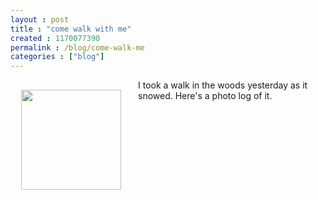 ```yaml
---
layout : post
title : "come walk with me"
created : 1170077390
permalink : /blog/come-walk-me
categories : ["blog"]
---
```

<div style="text-align:center;width:194px;font-family:arial,sans-serif;font-size:83%;float:left;margin-right:10px;">
  <div style="height:194px;background:url('http://picasaweb.google.com/f/img/transparent_album_background.gif') no-repeat left">
    <a href="http://picasaweb.google.com/sirkitree/TakeAWalkWithMe"><img src="http://lh3.google.com/image/sirkitree/Rb0ig9Sj63E/AAAAAAAAAFo/HRwybLGba_U/s160-c/TakeAWalkWithMe.jpg" width="160" height="160" style="border:none;padding:0px;margin-top:16px;"></a>
  </div>
</div>
I took a walk in the woods yesterday as it snowed. Here's a photo log of it.
